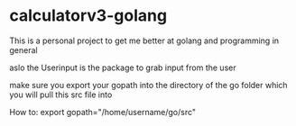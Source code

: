 # calculatorv3-golang
This is a personal project to get me better at golang and programming in general

aslo the Userinput is the package  to grab input from the user

make sure you export your gopath into the directory of the go folder which you will pull this src file into 

How to:
  export gopath="/home/username/go/src"
